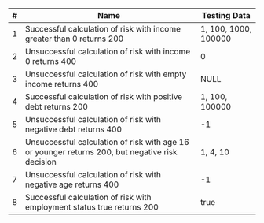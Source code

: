 | # | Name                                                                                                  | Testing Data         |
|---|-------------------------------------------------------------------------------------------------------|----------------------|
| 1 | Successful calculation of risk with income greater than 0 returns 200                                 | 1, 100, 1000, 100000 |
| 2 | Unsuccessful calculation of risk with income 0 returns 400                                            | 0                    |
| 3 | Unsuccessful calculation of risk with empty income returns 400                                        | NULL                 |
| 4 | Successful calculation of risk with positive debt returns 200                                         | 1, 100, 100000       |
| 5 | Unsuccessful calculation of risk with negative debt returns 400                                       | -1                   |
| 6 | Unsuccessful calculation of risk with age 16 or younger returns 200, but negative risk decision       | 1, 4, 10             |
| 7 | Unsuccessful calculation of risk with negative age returns 400                                        | -1                   |
| 8 | Successful calculation of risk with employment status true returns 200                                | true                 |